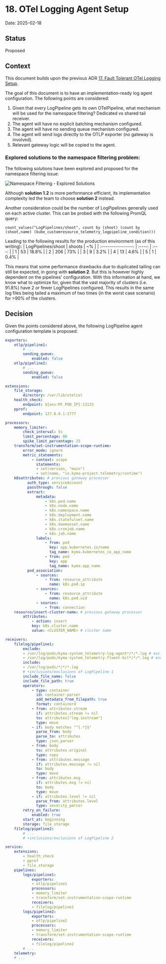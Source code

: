 # 18. OTel Logging Agent Setup

Date: 2025-02-18

## Status
Proposed

## Context
This document builds upon the previous ADR [17. Fault Tolerant OTel Logging Setup](./017-fault-tolerant-otel-logging-setup.md).

The goal of this document is to have an implementation-ready log agent configuration. The following points are considered:
1. Given that every LogPipeline gets its own OTelPipeline, what mechanism will be used for the namespace filtering? Dedicated vs shared tail receiver.
2. The agent will have no explicit batching mechanism configured.
3. The agent will have no sending queue mechanism configured.
4. The agent will send logs directly to the OTLP exporter (no gateway is involved).
5. Relevant gateway logic will be copied to the agent.

### Explored solutions to the namespace filtering problem:

The following solutions have been explored and proposed for the namespace filtering issue:

![Namespace Filtering - Explored Solutions](../assets/logs-otel-agent.drawio.svg)

Although **solution 1.2** is more performance efficient, its implementation complexity led the team to choose **solution 2** instead.

Another consideration could be the number of LogPipelines generally used on each active cluster. This can be probed with the following PromQL query:

```
count_values("LogPipelines/shoot", count by (shoot) (count by (shoot,name) (kube_customresource_telemetry_logpipeline_condition)))
```

Leading to the following results for the production environment (as of this writing):
| LogPipelines/shoot | shoots |  ~%   |
| :----------------: | :----: | :---: |
|         1          |   53   | 18.8% |
|         2          |  206   |  73%  |
|         3          |   9    | 3.2%  |
|         4          |   13   | 4.6%  |
|         5          |   1    | 0.4%  |

This means that some performance drawbacks due to duplicated tailing can still be expected, in going with **solution 2**. But this is however highly dependent on the pipelines' configuration. With this information at hand, we know what to optimize for, given that the vast majority of clusters (i.e. 91.8%) have 2 or fewer LogPipelines configured. This results in the same log files being tailed a maximum of two times (in the worst case scenario) for >90% of the clusters.

## Decision

Given the points considered above, the following LogPipeline agent configuration template is proposed:

``` yaml
exporters:
    otlp/pipeline1:
        # ...
        sending_queue:
            enabled: false
    otlp/pipeline2:
        # ...
        sending_queue:
            enabled: false

extensions:
    file_storage:
        directory: /var/lib/otelcol
    health_check:
        endpoint: ${env:MY_POD_IP}:13133
    pprof:
        endpoint: 127.0.0.1:1777

processors:
    memory_limiter:
        check_interval: 5s
        limit_percentage: 80
        spike_limit_percentage: 25
    transform/set-instrumentation-scope-runtime:
        error_mode: ignore
        metric_statements:
            - context: scope
              statements:
              - set(version, "main")
              - set(name, "io.kyma-project.telemetry/runtime")
    k8sattributes: # previous gateway processor
          auth_type: serviceAccount
          passthrough: false
          extract:
              metadata:
                  - k8s.pod.name
                  - k8s.node.name
                  - k8s.namespace.name
                  - k8s.deployment.name
                  - k8s.statefulset.name
                  - k8s.daemonset.name
                  - k8s.cronjob.name
                  - k8s.job.name
              labels:
                  - from: pod
                    key: app.kubernetes.io/name
                    tag_name: kyma.kubernetes_io_app_name
                  - from: pod
                    key: app
                    tag_name: kyma.app_name
          pod_association:
              - sources:
                  - from: resource_attribute
                    name: k8s.pod.ip
              - sources:
                  - from: resource_attribute
                    name: k8s.pod.uid
              - sources:
                  - from: connection
    resource/insert-cluster-name: # previous gateway processor
        attributes:
            - action: insert
            key: k8s.cluster.name
            value: <CLUSTER_NAME> # cluster name

receivers:
    filelog/pipeline1:
        exclude:
        - /var/log/pods/kyma-system_telemetry-log-agent*/*/*.log # exclude self
        - /var/log/pods/kyma-system_telemetry-fluent-bit*/*/*.log # exclude FluentBit
        include:
        - /var/log/pods/*/*/*.log
        # +inclusions/exclusions of LogPipeline 1
        include_file_name: false
        include_file_path: true
        operators:
            - type: container
              id: container-parser
              add_metadata_from_filepath: true
              format: containerd
            - from: attributes.stream
              if: attributes.stream != nil
              to: attributes["log.iostream"]
              type: move
            - if: body matches "^{.*}$"
              parse_from: body
              parse_to: attributes
              type: json_parser
            - from: body
              to: attributes.original
              type: copy
            - from: attributes.message
              if: attributes.message != nil
              to: body
              type: move
            - from: attributes.msg
              if: attributes.msg != nil
              to: body
              type: move
            - if: attributes.level != nil
              parse_from: attributes.level
              type: severity_parser
        retry_on_failure:
            enabled: true
        start_at: beginning
        storage: file_storage
    filelog/pipeline2:
        # ...
        # +inclusions/exclusions of LogPipeline 2

service:
    extensions:
        - health_check
        - pprof
        - file_storage
    pipelines:
        logs/pipeline1:
            exporters:
            - otlp/pipeline1
            processors:
            - memory_limiter
            - transform/set-instrumentation-scope-runtime
            receivers:
            - filelog/pipeline1
        logs/pipeline2:
            exporters:
            - otlp/pipeline2
            processors:
            - memory_limiter
            - transform/set-instrumentation-scope-runtime
            receivers:
            - filelog/pipeline2
        # ...
    telemetry:
    # ...
```